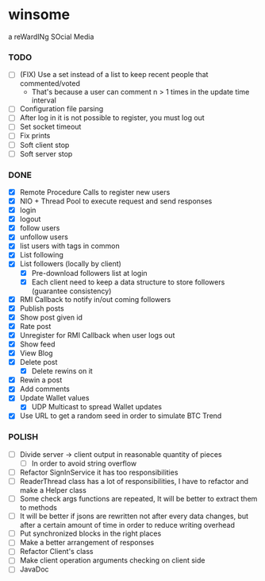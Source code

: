 # winsome
a reWardINg SOcial Media
### TODO
- [ ] (FIX) Use a set instead of a list to keep recent people that commented/voted
  - That's because a user can comment n > 1 times in the update time interval
- [ ] Configuration file parsing
- [ ] After log in it is not possible to register, you must log out
- [ ] Set socket timeout
- [ ] Fix prints
- [ ] Soft client stop
- [ ] Soft server stop

### DONE
- [X] Remote Procedure Calls to register new users
- [X] NIO + Thread Pool to execute request and send responses
- [X] login
- [X] logout
- [X] follow users
- [X] unfollow users
- [X] list users with tags in common
- [X] List following
- [X] List followers (locally by client)
  - [X] Pre-download followers list at login
  - [X] Each client need to keep a data structure to store followers (guarantee consistency)
- [X] RMI Callback to notify in/out coming followers
- [X] Publish posts
- [X] Show post given id
- [X] Rate post
- [X] Unregister for RMI Callback when user logs out
- [X] Show feed
- [X] View Blog
- [X] Delete post
  - [X] Delete rewins on it
- [X] Rewin a post
- [X] Add comments
- [X] Update Wallet values
  - [X] UDP Multicast to spread Wallet updates
- [X] Use URL to get a random seed in order to simulate BTC Trend

### POLISH
- [ ] Divide server -> client output in reasonable quantity of pieces
  - [ ] In order to avoid string overflow
- [ ] Refactor SignInService it has too responsibilities
- [ ] ReaderThread class has a lot of responsibilities, I have to refactor and make a Helper class
- [ ] Some check args functions are repeated, It will be better to extract them to methods
- [ ] It will be better if jsons are rewritten not after every data changes, but after a certain amount of time in order to reduce writing overhead
- [ ] Put synchronized blocks in the right places
- [ ] Make a better arrangement of responses
- [ ] Refactor Client's class
- [ ] Make client operation arguments checking on client side
- [ ] JavaDoc